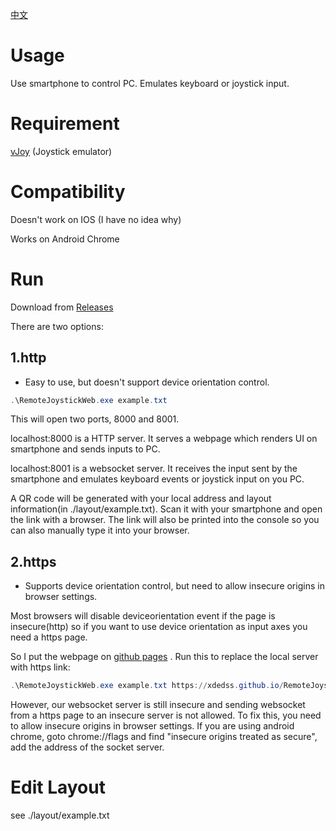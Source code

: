 [中文](readme_cn.md)

# Usage

Use smartphone to control PC. Emulates keyboard or joystick input.

# Requirement

[vJoy](http://vjoystick.sourceforge.net/site/index.php/download-a-install/download) (Joystick emulator)

# Compatibility

Doesn't work on IOS (I have no idea why)

Works on Android Chrome

# Run

Download from [Releases](https://github.com/xdedss/RemoteJoystickWeb/releases)

There are two options:

## 1.http

- Easy to use, but doesn't support device orientation control.

```powershell
.\RemoteJoystickWeb.exe example.txt
```

This will open two ports, 8000 and 8001. 

localhost:8000 is a HTTP server. It serves a webpage which renders UI on smartphone and sends inputs to PC. 

localhost:8001 is a websocket server. It receives the input sent by the smartphone and emulates keyboard events or joystick input on you PC.

A QR code will be generated with your local address and layout information(in ./layout/example.txt). Scan it with your smartphone and open the link with a browser.  The link will also be printed into the console so you can also manually type it into your browser.

## 2.https

- Supports device orientation control, but need to allow insecure origins in browser settings.

Most browsers will disable deviceorientation event if the page is insecure(http) so if you want to use device orientation as input axes you need a https page.

So I put the webpage on [github pages](https://xdedss.github.io/RemoteJoystickWeb/RemoteJoystickWeb/www/) . Run this to replace the local server with https link:

```powershell
.\RemoteJoystickWeb.exe example.txt https://xdedss.github.io/RemoteJoystickWeb/RemoteJoystickWeb/www/
```

However, our websocket server is still insecure and sending websocket from a https page to an insecure server is not allowed. To fix this, you need to allow insecure origins in browser settings. If you are using android chrome, goto chrome://flags and find "insecure origins treated as secure", add the address of the socket server.

# Edit Layout

see ./layout/example.txt
